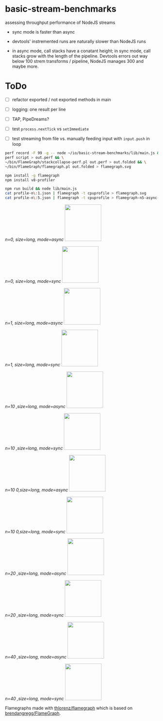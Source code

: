 # basic-stream-benchmarks
assessing throughput performance of NodeJS streams



* sync mode is faster than async

* devtools' instremented runs are naturally slower than NodeJS runs

* in async mode, call stacks have a conatant height; in sync mode, call stacks grow with the length of
  the pipeline. Devtools errors out way below 100 strem transforms / pipeline, NodeJS manages 300 and
  maybe more.




# ToDo

* [ ] refactor exported / not exported methods in main
* [ ] logging: one result per line
* [ ] TAP, PipeDreams?
* [ ] test `process.nextTick` vs `setImmediate`
* [ ] test streaming from file vs. manually feeding input with `input.push` in loop



```bash
perf record -F 99 -g -- node ~/io/basic-stream-benchmarks/lib/main.js && \
perf script > out.perf && \
~/bin/FlameGraph/stackcollapse-perf.pl out.perf > out.folded && \
~/bin/FlameGraph/flamegraph.pl out.folded > flamegraph.svg
```

```bash
npm install -g flamegraph
npm install v8-profiler
```

```bash
npm run build && node lib/main.js
cat profile-n\:1.json | flamegraph -t cpuprofile > flamegraph.svg
cat profile-n\:5.json | flamegraph -t cpuprofile > flamegraph-n5-async-short.svg
```





*n=0, size=long, mode=async*
<img src="https://cdn.rawgit.com/loveencounterflow/basic-stream-benchmarks/master/flamegraph-n=0,size=long,mode=async.png" width=120>

*n=0, size=long, mode=sync*
<img src="https://cdn.rawgit.com/loveencounterflow/basic-stream-benchmarks/master/flamegraph-n=0,size=long,mode=sync.png" width=120>

*n=1, size=long, mode=async*
<img src="https://cdn.rawgit.com/loveencounterflow/basic-stream-benchmarks/master/flamegraph-n=1,size=long,mode=async.png" width=120>

*n=1, size=long, mode=sync*
<img src="https://cdn.rawgit.com/loveencounterflow/basic-stream-benchmarks/master/flamegraph-n=1,size=long,mode=sync.png" width=120>

*n=10 ,size=long, mode=async*
<img src="https://cdn.rawgit.com/loveencounterflow/basic-stream-benchmarks/master/flamegraph-n=10,size=long,mode=async.png" width=120>

*n=10 ,size=long, mode=sync*
<img src="https://cdn.rawgit.com/loveencounterflow/basic-stream-benchmarks/master/flamegraph-n=10,size=long,mode=sync.png" width=120>

*n=10 0,size=long, mode=async*
<img src="https://cdn.rawgit.com/loveencounterflow/basic-stream-benchmarks/master/flamegraph-n=100,size=long,mode=async.png" width=120>

*n=10 0,size=long, mode=sync*
<img src="https://cdn.rawgit.com/loveencounterflow/basic-stream-benchmarks/master/flamegraph-n=100,size=long,mode=sync.png" width=120>

*n=20 ,size=long, mode=async*
<img src="https://cdn.rawgit.com/loveencounterflow/basic-stream-benchmarks/master/flamegraph-n=20,size=long,mode=async.png" width=120>

*n=20 ,size=long, mode=sync*
<img src="https://cdn.rawgit.com/loveencounterflow/basic-stream-benchmarks/master/flamegraph-n=20,size=long,mode=sync.png" width=120>

*n=40 ,size=long, mode=async*
<img src="https://cdn.rawgit.com/loveencounterflow/basic-stream-benchmarks/master/flamegraph-n=40,size=long,mode=async.png" width=120>

*n=40 ,size=long, mode=sync*
<img src="https://cdn.rawgit.com/loveencounterflow/basic-stream-benchmarks/master/flamegraph-n=40,size=long,mode=sync.png" width=120>





Flamegraphs made with [thlorenz/flamegraph](https://github.com/thlorenz/flamegraph) which is based on
[brendangregg/FlameGraph](https://github.com/brendangregg/FlameGraph).

